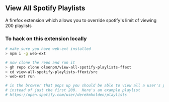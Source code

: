 ## View All Spotify Playlists

A firefox extension which allows you to override spotify's limit of viewing 200
playlists

### To hack on this extension locally

```sh
# make sure you have web-ext installed
> npm i -g web-ext

# now clone the repo and run it
> gh repo clone olsonpm/view-all-spotify-playlists-ffext
> cd view-all-spotify-playlists-ffext/src
> web-ext run

# in the browser that pops up you should be able to view all a user's playlists
# instead of just the first 200.  Here's an example playlist
# https://open.spotify.com/user/derekmholden/playlists
```
